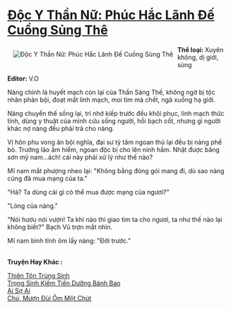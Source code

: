 <a href="https://utruyen.com/doc-y-than-nu-phuc-hac-lanh-de-cuong-sung-the/14524/" title="Độc Y Thần Nữ: Phúc Hắc Lãnh Đế Cuồng Sủng Thê"><h1>Độc Y Thần Nữ: Phúc Hắc Lãnh Đế Cuồng Sủng Thê</h1></a><div style="display:table"><img align="right" style="float: left; padding: 10px;" src="https://utruyen.com/images/story/200x260/doc-y-than-nu-phuc-hac-lanh-de-cuong-sung-the.jpg" alt="Độc Y Thần Nữ: Phúc Hắc Lãnh Đế Cuồng Sủng Thê"><b>Thể loại: </b>Xuyên không, dị giới, sủng <p></p><b>Editor: </b>V.O<p></p>Nàng chính là huyết mạch còn lại của Thần Sáng Thế, không ngờ bị tộc nhân phản bội, đoạt mất linh mạch, moi tim mà chết, ngã xuống hạ giới.<p></p>Nàng chuyển thế sống lại, trí nhớ kiếp trước đều khôi phục, linh mạch thức tỉnh, dùng y thuật của mình cứu sống người, hồi bạch cốt, nhưng gì người khác nợ nàng đều phải trả cho nàng.<p></p>Vị hôn phu vong ân bội nghĩa, đại sư tỷ tâm ngoan thủ lại đều bị nàng phế bỏ. Trưởng lão âm hiểm, ngoan độc bị cho lên ninh hầm. Nhặt được băng sơn mỹ nam...ách! cái này phải xử lý như thế nào?<p></p>Mĩ nam mắt phượng nheo lại: "Không bằng đóng gói mang đi, dù sao nàng cũng đã mua mạng của ta."<p></p>"Hả? Ta dùng cái gì có thể mua được mạng của ngươi?"<p></p>"Lòng của nàng."<p></p>"Nói hươu nói vượn! Ta khi nào thì giao tim ta cho ngươi, ta như thế nào lại không biết?" Bạch Vũ trợn mắt nhìn.<p></p>Mĩ nam bình tĩnh ôm lấy nàng: "Đời trước."</div><p><br><b>Truyện Hay Khác :</b></p><a href="https://utruyen.com/thien-ton-trung-sinh/3026/" alt="Thiên Tôn Trùng Sinh">Thiên Tôn Trùng Sinh</a><br/><a href="https://dammy2019.blogspot.com/2019/11/trong-sinh-kiem-tien-duong-banh-bao.html" alt="Trọng Sinh Kiếm Tiền Dưỡng Bánh Bao">Trọng Sinh Kiếm Tiền Dưỡng Bánh Bao</a><br/><a href="https://github.com/quanluxury/ngontinhhot/tree/master/truyenhay/20605/" alt="Ai Sợ Ai">Ai Sợ Ai</a><br/><a href="https://github.com/quanluxury/ngontinhhot/tree/master/truyenhay/19518/" alt="Chú, Mượn Đùi Ôm Một Chút">Chú, Mượn Đùi Ôm Một Chút</a><br/>